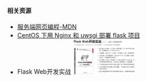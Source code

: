 #### 相关资源

- [服务端网页编程-MDN](https://developer.mozilla.org/zh-CN/docs/Learn/Server-side)
- [CentOS 下用 Nginx 和 uwsgi 部署 flask 项目](https://segmentfault.com/a/1190000004294634)
- Flask Web开发实战
  <img src="assets/flask web开发实战.jpg" style="margin:0; padding:0; width: 30%">
